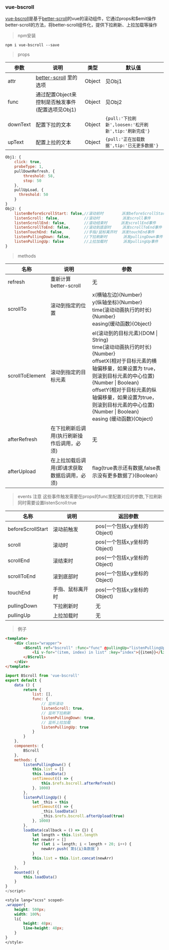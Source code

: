### vue-bscroll

[vue-bscroll](https://github.com/Likely6/vue-bscroll)是基于[better-scroll](https://ustbhuangyi.github.io/better-scroll/doc/zh-hans/#better-scroll)的vue的滚动组件，它通过props和$emit操作better-scroll的方法，将better-scroll组件化，提供下拉刷新、上拉加载等操作

>npm安装

	npm i vue-bscroll --save

>props

| 参数 | 说明 | 类型 | 默认值 |
| ---- | ---- | ---- | --- |
attr | [better-scroll](https://ustbhuangyi.github.io/better-scroll/doc/zh-hans/options.html) 里的选项 | Object | 见Obj1 |
| func | 通过配置Object来控制是否触发事件(配置选项见Obj1) | Object | 见Obj2 |
| downText | 配置下拉的文本 | Object | ```{pull:'下拉刷新',loosen:'松开刷新',tip:'刷新完成'}``` |
| upText | 配置上拉的文本 | Object | ```{pull:'正在加载数据',tip:'已无更多数据'}``` |

```javascript
Obj1: {
	click: true,
	probeType: 1,
	pullDownRefresh, {
		threshold: 58,
		stop: 50
	},
	pullUpLoad, {
	  threshold: 50
	}
}
Obj2: {
	listenBeforeScrollStart: false,//滚动前时        派发beforeScrollStart事件		返回参数pos
	listenScroll: false,           //滚动时          派发scroll事件				返回参数pos
	listenScrollEnd: false,        //滚动结束时      派发scrollEnd事件     返回参数pos
	listenScrollToEnd: false,      //滚动到底部时     派发scrollToEnd事件	返回参数pos
	listenTouchEnd: false,         //手指/鼠标离开时  派发touchEnd事件			返回参数pos
	listenPullingDown: false,      //下拉刷新时       派发pullingDown事件	在这里执行刷新操作
	listenPullingUp: false         //上拉加载时       派发pullingUp事件		在这里执行数据请求操作
}
```

>methods

| 名称 | 说明 | 参数 |
| ---- | ---- | ---- |
| refresh | 重新计算 better-scroll | 无 |
| scrollTo | 滚动到指定的位置 | x(横轴左边){Number}<br/>y(纵轴坐标){Number}<br/>time(滚动动画执行的时长){Number}<br/>easing(缓动函数){Object} |
| scrollToElement | 滚动到指定的目标元素 | el(滚动到的目标元素){DOM \| String}<br/>time(滚动动画执行的时长){Number}<br/>offsetX(相对于目标元素的横轴偏移量，如果设置为 true，则滚到目标元素的中心位置){Number \| Boolean}<br/>offsetY(相对于目标元素的纵轴偏移量，如果设置为true，则滚到目标元素的中心位置){Number \| Boolean}<br/>easing (缓动函数){Object} |
| afterRefresh | 在下拉刷新后调用(执行刷新操作后调用，必须) | 无 |
| afterUpload | 在上拉加载后调用(即请求获取数据后调用，必须) | flag(true表示还有数据,false表示没有更多数据了){Boolean} |

>events
>注意 这些事件触发需要在props的func里配置对应的参数,下拉刷新同时需要设置listenScroll:true

| 名称 | 说明 | 返回参数 |
| ---- | ---- | ---- |
| beforeScrollStart | 滚动前触发 | pos(一个包括x,y坐标的Object) |
| scroll | 滚动时 | pos(一个包括x,y坐标的Object) |
| scrollEnd | 滚结束时 | pos(一个包括x,y坐标的Object) |
| scrollToEnd | 滚到底部时 | pos(一个包括x,y坐标的Object) |
| touchEnd | 手指、鼠标离开时 | pos(一个包括x,y坐标的Object) |
| pullingDown | 下拉刷新时 | 无 |
| pullingUp | 上拉加载时 | 无 |

>例子

```html
<template>
	<div class="wrapper">
		<BScroll ref="bscroll" :func="func" @pullingUp="listenPullingUp" @pullingDown="listenPullingDown">
			<li v-for="(item, index) in list" :key="index">{{item}}</li>
		</BScroll>
	</div>
</template>
```

```javascript
import BScroll from 'vue-bscroll'
export default {
	data () {
		return {
			list: [],
			func: {
				// 监听滚动
				listenScroll: true,
				// 监听下拉刷新
				listenPullingDown: true,
				// 监听上拉加载
				listenPullingUp: true
			}
		}
	},
	components: {
		BScroll
	},
	methods: {
		listenPullingDown() {
			this.list = []
			this.loadData()
			setTimeout(() => {
				this.$refs.bscroll.afterRefresh()
			}, 1000)
		},
		listenPullingUp() {
			let _this = this
			setTimeout(() => {
				_this.loadData()
				_this.$refs.bscroll.afterUpload(true)
			}, 1000)
		},
		loadData(callback = () => {}) {
			let length = this.list.length
			let newArr = []
			for (let i = length; i < length + 20; i++) {
				newArr.push(`第${i}条数据`)
			}
			this.list = this.list.concat(newArr)
		}
	},
	mounted() {
		this.loadData()
	}
}
</script>
```

```css
<style lang="scss" scoped>
.wrapper{
	height: 500px;
	width: 100%;
	li{
		height: 48px;
		line-height: 48px;
	}
}
</style>
```
<br/>

